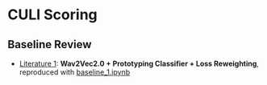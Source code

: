 # CULI Scoring

## Baseline Review
* [Literature 1](https://aclanthology.org/2024.findings-naacl.86.pdf): **Wav2Vec2.0 + Prototyping Classifier + Loss Reweighting**, reproduced with [baseline_1.ipynb](https://github.com/tanntnny/culi-scoring/blob/main/scripts/train_baseline_1.py)